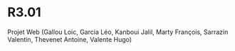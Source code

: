 # R3.01
Projet Web (Gallou Loic, Garcia Léo, Kanboui Jalil, Marty François, Sarrazin Valentin, Thevenet Antoine, Valente Hugo)
